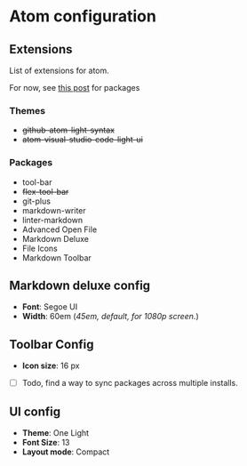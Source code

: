 # Atom configuration

## Extensions
List of extensions for atom.

For now, see [this post](https://svens.blog/2016/06/15/my-complete-atom-io-package-list-for-writing-markdown/) for packages

### Themes
* ~~github-atom-light-syntax~~
* ~~atom-visual-studio-code-light-ui~~

### Packages
* tool-bar
* ~~flex-tool-bar~~
* git-plus
* markdown-writer
* linter-markdown
* Advanced Open File
* Markdown Deluxe
* File Icons
* Markdown Toolbar

## Markdown deluxe config
* **Font**: Segoe UI
* **Width**: 60em (_45em, default, for 1080p screen._)

## Toolbar Config
* **Icon size**: 16 px

- [ ] Todo, find a way to sync packages across multiple installs.

## UI config
* **Theme**: One Light
* **Font Size**: 13
* **Layout mode**: Compact
